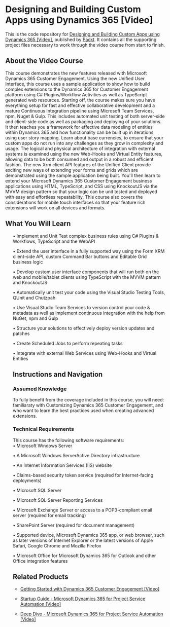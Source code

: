# Designing and Building Custom Apps using Dynamics 365 [Video]
This is the code repository for [Designing and Building Custom Apps using Dynamics 365 [Video]](https://www.packtpub.com/application-development/design-and-build-custom-app-using-dynamics-365-video?utm_source=github&utm_medium=repository&utm_campaign=9781788390613), published by [Packt](https://www.packtpub.com/?utm_source=github). It contains all the supporting project files necessary to work through the video course from start to finish.
## About the Video Course
This course demonstrates the new features released with Microsoft Dynamics 365 Customer Engagement. Using the new Unified User Interface, this course uses a sample application to show how to build complex extensions to the Dynamics 365 for Customer Engagement platform using C# Plugins/Workflow Activities as well as TypeScript generated web resources. 
Starting off, the course makes sure you have everything setup for fast and effective collaborative development and a mature Continuous Integration pipeline using Microsoft Team Services, npm, Nuget & Gulp. This includes automated unit testing of both server-side and client-side code as well as packaging and deploying of your solutions.
It then teaches you a framework for effective data modeling of entities within Dynamics 365 and how functionality can be built up in iterations using user story mapping. 
Learn about base currencies, to ensure that your custom apps do not run into any challenges as they grow in complexity and usage. The logical and physical architecture of integration with external systems is examined using the new Web-Hooks and Virtual Entity features, allowing data to be both consumed and output in a robust and efficient fashion.
The new Xrm client API features of the Unified Client provide exciting new ways of extending your forms and grids which are demonstrated using the sample application being built. 
You'll then learn to extend your Microsoft Dynamics 365 Customer Engagement business applications using HTML, TypeScript, and CSS using KnockoutJS via the MVVM design pattern so that your logic can be unit tested and deployed with easy and effortless repeatability. This course also covers the considerations for mobile touch interfaces so that your feature rich extensions will work on all devices and formats.



<H2>What You Will Learn</H2>
<DIV class=book-info-will-learn-text>
<UL>
•	Implement and Unit Test complex business rules using C# Plugins & Workflows, TypeScript and the WebAPI
  
•	Extend the user interface in a fully supported way using the Form XRM client-side API, custom Command Bar buttons and Editable Grid business logic

•	Develop custom user interface components that will run both on the web and mobile/tablet clients using TypeScript with the MVVM pattern and KnockoutJS

•	Automatically unit test your code using the Visual Studio Testing Tools, QUnit and Chutzpah

•	Use Visual Studio Team Services to version control your code & metadata as well as implement continuous integration with the help from NuGet, npm and Gulp

•	Structure your solutions to effectively deploy version updates and patches

•	Create Scheduled Jobs to perform repeating tasks

•	Integrate with external Web Services using Web-Hooks and Virtual Entities


## Instructions and Navigation
### Assumed Knowledge
To fully benefit from the coverage included in this course, you will need:<br/>
familiaraty with Customizing Dynamics 365 Customer Engagement, and who want to learn the best practices used when creating advanced extensions.
### Technical Requirements
This course has the following software requirements:<br/>
•	Microsoft Windows Server

•	A Microsoft Windows ServerActive Directory infrastructure

•	An Internet Information Services (IIS) website

•	Claims-based security token service (required for Internet-facing deployments)

•	Microsoft SQL Server

•	Microsoft SQL Server Reporting Services

•	Microsoft Exchange Server or access to a POP3-compliant email server (required for email tracking)

•	SharePoint Server (required for document management)

•	Supported device, Microsoft Dynamics 365 app, or web browser, such as later versions of Internet Explorer or the latest versions of Apple Safari, Google Chrome and Mozilla Firefox

•	Microsoft Office for Microsoft Dynamics 365 for Outlook and other Office integration features



## Related Products
* [Getting Started with Dynamics 365 Customer Engagement [Video]](https://www.packtpub.com/game-development/getting-started-dynamics-365-customer-engagement-video?utm_source=github&utm_medium=repository&utm_campaign=9781788292887)

* [Startup Guide - Microsoft Dynamics 365 for Project Service Automation [Video]](https://www.packtpub.com/business/startup-guide-microsoft-dynamics-365-project-service-automation-video?utm_source=github&utm_medium=repository&utm_campaign=9781788395823)

* [Deep Dive - Microsoft Dynamics 365 for Project Service Automation [Video]](https://www.packtpub.com/business/deep-dive-microsoft-dynamics-365-project-service-automation-video-0?utm_source=github&utm_medium=repository&utm_campaign=9781788398565)


